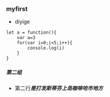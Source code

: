 ### myfirst
* diyige

````
let a = function(){
    var a=3
    for(var i=0;i<5;i++){
        console.log(i)
    }
}
````
##### 第二组
* 第二行***是打发斯蒂芬上岛咖啡哈市地方***

